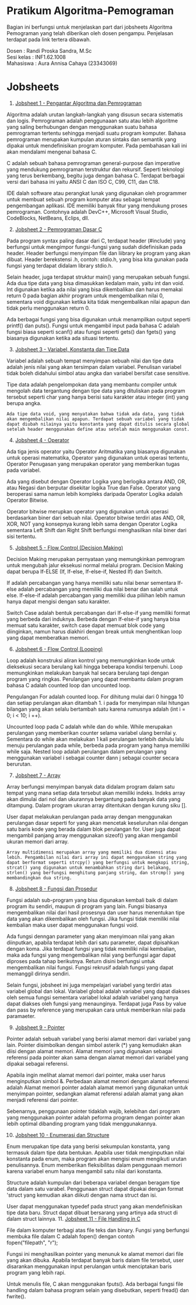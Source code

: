 # Pratikum Algoritma-Pemograman
Bagian ini berfungsi untuk menjelaskan part dari jobsheets Algoritma Pemograman yang telah diberikan oleh dosen pengampu. Penjelasan terdapat pada link tertera dibawah.

Dosen : Randi Proska Sandra, M.Sc<br>
Sesi kelas : INF1.62.1008<br>
Mahasiswa : Aura Annisa Cahaya (23343069)

# Jobsheets #
1. [Jobsheet 1 - Pengantar Algoritma dan Pemrograman](https://github.com/AuraAnnisa/Algoritma-Pemograman/tree/main/Jobsheet%201--Aura%20Annisa%20Cahaya%20(23343060))<br>

  Algoritma adalah urutan langkah-langkah yang disusun secara sistematis dan logis. Pemrograman adalah penggunaaan satu atau lebih algoritme yang saling berhubungan dengan menggunakan suatu bahasa pemrograman tertentu sehingga menjadi suatu program komputer. Bahasa pemrograman merupakan kumpulan aturan sintaks dan semantik yang dipakai untuk mendefinisikan program komputer. Pada pembahasan kali ini akan mendalami mengenai bahasa C.

C adalah sebuah bahasa pemrograman general-purpose dan imperative yang mendukung pemrograman terstruktur dan rekursif. Seperti teknologi yang terus berkembang, begitu juga dengan bahasa C. Terdapat berbagai versi dari bahasa ini yaitu ANSI C dan ISO C, C99, C11, dan C18.

IDE dalah software atau perangkat lunak yang digunakan oleh programmer untuk membuat sebuah program komputer atau sebagai tempat pengembangan aplikasi.  IDE memiliki banyak fitur yang mendukung proses pemrograman. Contohnya adalah DevC++, Microsoft Visual Studio, CodeBlocks, NetBeans, Eclips, dll. 

2. [Jobsheet 2 - Pemrograman Dasar C](https://github.com/AuraAnnisa/Algoritma-Pemograman/tree/main/Jobsheet%202--Aura%20Annisa%20Cahaya%20(23343060))<br>

  Pada program syntax paling dasar dari C, terdapat header (#include) yang berfungsi untuk mengimpor fungsi-fungsi yang sudah didefinisikan pada header. Header berfungsi menyimpan file dan liibrary ke program yang akan dibuat.  Header berekstensi .h, contoh: stdio.h, yang bisa  kita gunakan pada fungsi yang terdapat didalam library stdio.h.

  Selain header, juga terdapat struktur main() yang merupakan sebuah fungsi. Ada dua tipe data yang bisa dimasukkan kedalam main, yaitu int dan void. Int digunakan ketika ada nilai yang bisa dikembalikan dan harus memakai return 0 pada bagian akhir program untuk mengembalikan nilai 0, sementara void digunakan ketika kita tidak mengembalikan nilai apapun dan tidak perlu menggunakan return 0.

  Ada berbagai fungsi yang bisa digunakan untuk menampilkan output seperti printf() dan puts(). Fungsi untuk mengambil input pada bahasa C adalah fungsi biasa seperti scanf() atau fungsi seperti gets() dan fgets() yang biasanya digunakan ketika ada situasi tertentu.
  
3. [Jobsheet 3 - Variabel, Konstanta dan Tipe Data](https://github.com/AuraAnnisa/Algoritma-Pemograman/tree/main/Jobsheet%203--Aura%20Annisa%20Cahaya%20(23343060))<br>

 Variabel adalah sebuah tempat menyimpan sebuah nilai dan tipe data 
adalah jenis nilai yang akan tersimpan dalam variabel. Penulisan variabel tidak boleh didahului simbol atau angka dan variabel bersifat case sensitive.

  Tipe data adalah pengelompokan data yang membantu compiler untuk mengolah data tergantung dengan tipe data yang dituliskan pada program tersebut seperti char yang hanya berisi satu karakter atau integer (int) yang berupa angka.

    Ada tipe data void, yang menyatakan bahwa tidak ada data, yang tidak akan mengembalikan nilai apapun. Terdapat sebuah variabel yang tidak dapat diubah nilainya yaitu konstanta yang dapat ditulis secara global setelah header menggunakan define atau setelah main menggunakan const.
    
4. [Jobsheet 4 - Operator](https://github.com/AuraAnnisa/Algoritma-Pemograman/tree/main/Jobsheet%204--Aura%20Annisa%20Cahaya%20(23343060))<br>

  Ada tiga jenis operator yaitu Operator Aritmatika yang biasanya digunakan untuk operasi matematika, Operator yang digunakan untuk operasi tertentu, Operator Penugasan yang merupakan operator yang memberikan tugas pada variabel.

  Ada yang disebut dengan Operator Logika yang berlogika antara AND, OR, atau Negasi dan berputar disekitar logika True dan False. Operator yang beroperasi sama namun lebih kompleks daripada Operator Logika adalah Operator Bitwise.

  Operator bitwise merupkan operator yang digunakan untuk operasi berdasarkan biner dari sebuah nilai. Operator bitwise terdiri atas AND, OR, XOR, NOT yang konsepnya kurang lebih sama dengan Operator Logika sementara Left Shift dan Right Shift berfungsi menghasilkan nilai biner dari sisi tertentu.
  
5. [Jobsheet 5 - Flow Control (Decision Making)](https://github.com/AuraAnnisa/Algoritma-Pemograman/tree/main/Jobsheet%205--Aura%20Annisa%20Cahaya%20(23343060))<br>

  Decision Making merupakan pernyataan yang memungkinkan pemrogram 
untuk mengubah jalur eksekusi normal melalui program. Decision Making dapat berupa If-ELSE (If, If-else, If-else-if, Nested If) dan Switch.

  If adalah percabangan yang hanya memiliki satu nilai benar sementara If-else adalah percabangan yang memiliki dua nilai benar dan salah untuk else. If-else-if adalah percabangan yang memiliki dua piliihan lebih namun hanya dapat mengisi dengan satu karakter. 

  Switch Case adalah bentuk percabangan dari If-else-if yang memiliki format yang berbeda dari induknya. Berbeda dengan If-else-if yang hanya bisa memuat satu karakter, switch case dapat memuat blok code yang diinginkan, namun harus diakhiri dengan break untuk menghentikan loop yang dapat memberatkan memori.
  
6. [Jobsheet 6 - Flow Control (Looping)](https://github.com/AuraAnnisa/Algoritma-Pemograman/tree/main/Jobsheet%206--Aura%20Annisa%20Cahaya%20(23343060))<br>

  Loop adalah konstruksi aliran kontrol yang memungkinkan kode untuk dieksekusi secara berulang kali hingga beberapa kondisi terpenuhi. Loop memungkinkan melakukan banyak hal secara berulang tapi dengan program yang ringkas. Perulangan yang dapat membantu dalam program bahasa C adalah counted loop dan uncounted loop.

  Pengulangan For adalah counted loop. For dihitung mulai dari 0 hingga 10 dan setiap perulangan akan ditambah 1. i pada for menyimpan nilai hitungan bilangan yang akan selalu bertambah satu karena rumusnya adalah (int i = 0; i < 10; i ++).

  Uncounted loop pada C adalah while dan do while. While merupakan perulangan yang memberikan counter selama variabel ulang bernilai y. Sementara do while akan melakukan 1 kali perulangan terlebih dahulu lalu menuju perulangan pada while, berbeda pada program yang hanya memiliki while saja. Nested loop adalah perulangan dalam perulangan yang menggunakan variabel i sebagai counter dann j sebagai counter secara berurutan.
  
7. [Jobsheet 7 - Array](https://github.com/AuraAnnisa/Algoritma-Pemograman/tree/main/Jobsheet%207--Aura%20Annisa%20Cahaya%20(23343060))<br>

  Array berfungsi menyimpan banyak data didalam program dalam satu tempat yang mana setiap data tersebut akan memiliki indeks. Indeks array akan dimulai dari nol dan ukurannya bergantung pada banyak data yang ditampung. Dalam program ukuran array ditentukan dengan kurung siku [].

  User dapat melakukan perulangan pada array dengan menggunakan perulangan dasar seperti for yang akan mencetak keseluruhan nilai dengan satu baris kode yang berada dalam blok perulangan for. User juga dapat mengambil panjang array menggunakan sizeof() yang akan mengambil ukuran memori dari array.

    Array multidimensi merupakan array yang memiliki dua dimensi atau lebih. Pengambilan nilai dari array ini dapat menggunakan string yang dapat berformat seperti strcpy() yang berfungsi untuk mengkopi string, strcat() yang digunakan untuk menambahkan string dari belakang, strlen() yang berfungsi menghitung panjang string, dan strcmp() yang membandingkan dua string.
    
8. [Jobsheet 8 - Fungsi dan Prosedur](https://github.com/AuraAnnisa/Algoritma-Pemograman/tree/main/Jobsheet%208--Aura%20Annisa%20Cahaya%20(23343060))<br>

  Fungsi adalah sub-program yang bisa digunakan kembali baik di dalam 
program itu sendiri, maupun di program yang lain. Fungsi biasanya mengembalikan nilai dari hasil prosesnya dan user harus menentukan tipe data yang akan dikembalikan oleh fungsi. Jika fungsi tidak memiliki nilai kembalian maka user dapat menggunakan fungsi void.

Ada fungsi denngan parameter yang akan menyimoan nilai yang akan diinputkan, apabila terdapat lebih dari satu parameter, dapat dipisahkan dengan koma. Jika terdapat fungsi yang tidak memiliki nilai kembalian, maka ada fungsi yang mengembalikan nilai yang berfungsi agar dapat diproses pada tahap berikutnya. Return disini berfungsi untuk mengembalikan nilai fungsi. Fungsi rekrusif adalah fungsi yang dapat memanggil dirinya sendiri.

  Selain fungsi, jobsheet ini juga mempelajari variabel yang terdiri atas variabel global dan lokal. Variabel global adalah variabel yang dapat diakses oleh semua fungsi sementara variabel lokal adalah variabel yang hanya dapat diakses oleh fungsi yang menaunginya. Terdapat juga Pass by value dan pass by reference yang merupakan cara untuk memberikan nilai pada 
paramaeter.

9. [Jobsheet 9 - Pointer](https://github.com/AuraAnnisa/Algoritma-Pemograman/tree/main/Jobsheet%209--Aura%20Annisa%20Cahaya%20(23343060))<br>

  Pointer adalah sebuah variabel yang berisi alamat memori dari variabel yang lain. Pointer disimbolkan dengan simbol asterik (*) yang kemudiakn akan diisi dengan alamat memori. Alamat memori yang digunakan sebagai referensi pada pointer akan sama dengan alamat memori dari variabel yang dipakai sebagai referensi. 

 Apabila ingin melihat alamat memori dari pointer, maka user harus menginputkan simbol &. Perbedaan alamat memori dengan alamat referensi adalah Alamat memori pointer adalah alamat memori yang digunakan untuk 
menyimpan pointer, sedangkan alamat referensi adalah alamat yang akan 
menjadi referensi dari pointer.

  Sebenarnya, penggunaan pointer tidaklah wajib, kelebihan dari program yang menggunakan pointer adalah peforma program dengan pointer akan lebih optimal dibanding program yang tidak menggunakannya. 

10. [Jobsheet 10 - Enumerasi dan Structure](https://github.com/AuraAnnisa/Algoritma-Pemograman/tree/main/Jobsheet%2010--Aura%20Annisa%20Cahaya%20(23343060))<br>

  Enum  merupakan tipe data yang berisi sekumpulan konstanta, yang termasuk dalam tipe data bentukan. Apabila user tidak menginputkan nilai konstanta pada enum, maka program akan mengisi enum mengikuti urutan penulisannya. Enum memberikan fleksibilitas dalam penggunaan memori karena variabel enum hanya mengambil satu nilai dari konstanta. 

  Structure adalah kumpulan dari beberapa variabel dengan beragam tipe data dalam satu varabel. Penggunaan struct dapat dipakai dengan format 'struct yang kemudian akan diikuti dengan nama struct dan isi.

  User dapat menggunakan typedef pada struct yang akan mendefinisikan tipe data baru. Struct dapat dibuat bersarang yang artinya ada struct di dalam 
struct lainnya.
11. [Jobsheet 11 - File Handling in C](https://github.com/AuraAnnisa/Algoritma-Pemograman/tree/main/Jobsheet%2011--Aura%20Annisa%20Cahaya%20(23343060))<br>

  File dalam komputer terbagi atas file teks dan binary. Fungsi yang berfungsi membuka file dalam C adalah fopen() dengan contoh     
                      fopen("filepath", "r");  
  
  Fungsi ini menghasilkan pointer yang menunuk ke alamat memori dari file yang akan dibuka. Apabila terdapat banyak baris dalam file tersebut, user disarankan menggunakan input perulangan untuk menciptakan baris program yang lebih rapi.

  Untuk menulis file, C akan menggunakan fputs(). Ada berbagai fungsi file handling dalam bahasa program selain yang disebutkan, seperti fread() dan fwrite().

